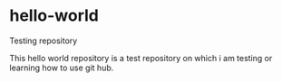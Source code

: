 # hello-world
Testing repository


This hello world repository is a test repository on which i am testing or learning how to use git hub.
